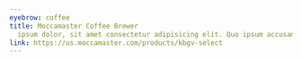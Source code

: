 ```yaml
---
eyebrow: coffee
title: Moccamaster Coffee Brewer
  ipsum dolor, sit amet consectetur adipisicing elit. Quo ipsum accusamus reprehenderit, nihil eligendi molestiae, harum iure iusto reiciendis
link: https://us.moccamaster.com/products/kbgv-select
---
```

